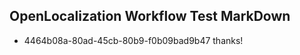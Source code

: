 ## OpenLocalization Workflow Test MarkDown
* 4464b08a-80ad-45cb-80b9-f0b09bad9b47 thanks!

<!--HONumber=Jul16_HO3-->


